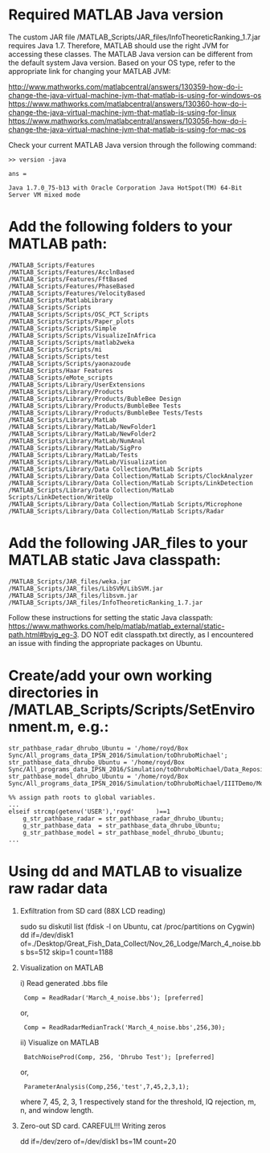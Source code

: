 # Required  MATLAB Java version

The custom JAR file /MATLAB_Scripts/JAR_files/InfoTheoreticRanking_1.7.jar requires Java 1.7. Therefore, MATLAB should use the right JVM for accessing these classes. The MATLAB Java version can be different from the default system Java version. Based on your OS type, refer to the appropriate link for changing your MATLAB JVM:

http://www.mathworks.com/matlabcentral/answers/130359-how-do-i-change-the-java-virtual-machine-jvm-that-matlab-is-using-for-windows-os
https://www.mathworks.com/matlabcentral/answers/130360-how-do-i-change-the-java-virtual-machine-jvm-that-matlab-is-using-for-linux
https://www.mathworks.com/matlabcentral/answers/103056-how-do-i-change-the-java-virtual-machine-jvm-that-matlab-is-using-for-mac-os

Check your current MATLAB Java version through the following command:

    >> version -java

    ans =

    Java 1.7.0_75-b13 with Oracle Corporation Java HotSpot(TM) 64-Bit Server VM mixed mode

# Add the following folders to your MATLAB path:

	/MATLAB_Scripts/Features
	/MATLAB_Scripts/Features/AcclnBased
	/MATLAB_Scripts/Features/FftBased
	/MATLAB_Scripts/Features/PhaseBased
	/MATLAB_Scripts/Features/VelocityBased
	/MATLAB_Scripts/MatlabLibrary
	/MATLAB_Scripts/Scripts
	/MATLAB_Scripts/Scripts/OSC_PCT_Scripts
	/MATLAB_Scripts/Scripts/Paper_plots
	/MATLAB_Scripts/Scripts/Simple
	/MATLAB_Scripts/Scripts/VisualizeInAfrica
	/MATLAB_Scripts/Scripts/matlab2weka
	/MATLAB_Scripts/Scripts/mi
	/MATLAB_Scripts/Scripts/test
	/MATLAB_Scripts/Scripts/yaonazoude
	/MATLAB_Scripts/Haar Features
	/MATLAB_Scripts/eMote_scripts
	/MATLAB_Scripts/Library/UserExtensions
	/MATLAB_Scripts/Library/Products
	/MATLAB_Scripts/Library/Products/BubleBee Design
	/MATLAB_Scripts/Library/Products/BumbleBee Tests
	/MATLAB_Scripts/Library/Products/BumbleBee Tests/Tests
	/MATLAB_Scripts/Library/MatLab
	/MATLAB_Scripts/Library/MatLab/NewFolder1
	/MATLAB_Scripts/Library/MatLab/NewFolder2
	/MATLAB_Scripts/Library/MatLab/NumAnal
	/MATLAB_Scripts/Library/MatLab/SigPro
	/MATLAB_Scripts/Library/MatLab/Tests
	/MATLAB_Scripts/Library/MatLab/Visualization
	/MATLAB_Scripts/Library/Data Collection/MatLab Scripts
	/MATLAB_Scripts/Library/Data Collection/MatLab Scripts/ClockAnalyzer
	/MATLAB_Scripts/Library/Data Collection/MatLab Scripts/LinkDetection
	/MATLAB_Scripts/Library/Data Collection/MatLab Scripts/LinkDetection/WriteUp
	/MATLAB_Scripts/Library/Data Collection/MatLab Scripts/Microphone
	/MATLAB_Scripts/Library/Data Collection/MatLab Scripts/Radar

# Add the following JAR_files to your MATLAB static Java classpath:

	/MATLAB_Scripts/JAR_files/weka.jar
	/MATLAB_Scripts/JAR_files/LibSVM/LibSVM.jar
	/MATLAB_Scripts/JAR_files/libsvm.jar
	/MATLAB_Scripts/JAR_files/InfoTheoreticRanking_1.7.jar

Follow these instructions for setting the static Java classpath: https://www.mathworks.com/help/matlab/matlab_external/static-path.html#bvjg_eg-3.
DO NOT edit classpath.txt directly, as I encountered an issue with finding the appropriate packages on Ubuntu.

# Create/add your own working directories in /MATLAB_Scripts/Scripts/SetEnvironment.m, e.g.:

	str_pathbase_radar_dhrubo_Ubuntu = '/home/royd/Box Sync/All_programs_data_IPSN_2016/Simulation/toDhruboMichael';
	str_pathbase_data_dhrubo_Ubuntu = '/home/royd/Box Sync/All_programs_data_IPSN_2016/Simulation/toDhruboMichael/Data_Repository';
	str_pathbase_model_dhrubo_Ubuntu = '/home/royd/Box Sync/All_programs_data_IPSN_2016/Simulation/toDhruboMichael/IIITDemo/Models/royd';
	
	%% assign path roots to global variables.
	...
	elseif strcmp(getenv('USER'),'royd'      )==1
	    g_str_pathbase_radar = str_pathbase_radar_dhrubo_Ubuntu;
	    g_str_pathbase_data  = str_pathbase_data_dhrubo_Ubuntu;
	    g_str_pathbase_model = str_pathbase_model_dhrubo_Ubuntu;
	...

# Using dd and MATLAB to visualize raw radar data

1. Exfiltration from SD card (88X LCD reading) 
 
	sudo su 
	diskutil list       (fdisk -l on Ubuntu, cat /proc/partitions on Cygwin) 
	dd if=/dev/disk1 of=./Desktop/Great_Fish_Data_Collect/Nov_26_Lodge/March_4_noise.bbs bs=512 skip=1 count=1188

2. Visualization on MATLAB

	i)  Read generated .bbs file

		Comp = ReadRadar('March_4_noise.bbs'); [preferred]

	or,

		Comp = ReadRadarMedianTrack('March_4_noise.bbs',256,30);

	ii) Visualize on MATLAB

		BatchNoiseProd(Comp, 256, 'Dhrubo Test'); [preferred]
		
	or,

		ParameterAnalysis(Comp,256,'test',7,45,2,3,1);

	 where 7, 45, 2, 3, 1 respectively stand for the threshold, IQ rejection, m, n, and window length.

3. Zero-out SD card. CAREFUL!!! Writing zeros

	dd if=/dev/zero of=/dev/disk1 bs=1M count=20
